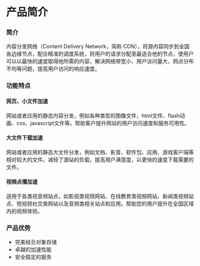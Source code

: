 # 产品简介

### 简介
内容分发网络（Content Delivery Network，简称 CDN），将源内容同步到全国各边缘节点，配合精准的调度系统，将用户的请求分配至最适合他的节点，使用户可以以最快的速度取得他所需的内容，解决网络带宽小、用户访问量大、网点分布不均等问题，提高用户访问的响应速度。

### 功能特点


#### 网页、小文件加速

网站或者应用的静态内容分发，例如各种类型的图像文件，html文件、flash动画、css、javascript文件等。帮助客户提升网站的用户访问速度和服务可用性。

#### 大文件下载加速

网站或者应用的静态大文件分发，例如文档、影音、软件包、应用、游戏客户端等相对较大的文件。减轻了源站的负载，提高用户满意度，以更快的速度下载需要的文件。

#### 视频点播加速

适用于各类视音频站点，如影视类视频网站、在线教育类视频网站、新闻类视频站点、短视频社交类网站以及音频类相关站点和应用。帮助您的用户提升在全国区域内的视频体验。

### 产品优势

* 完美结合对象存储
* 卓越的加速性能
* 安全稳定的服务